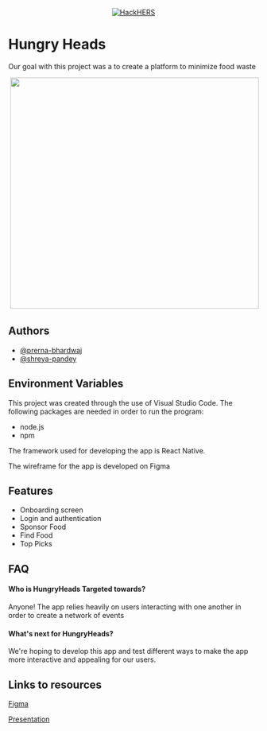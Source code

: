 <p align="center">
  <a href="https://ruhackhers.org/">
    <img alt="HackHERS" src="https://ruhackhers.org/images/logos/hackhers2022.png width="60" />
  </a>
</p>

# Hungry Heads

Our goal with this project was a to create a platform to minimize food waste

<img alt="" src="https://farm6.staticflickr.com/5557/15032644782_1b9d7530d8.jpg"> </img>
<img src="https://static.onecms.io/wp-content/uploads/sites/23/2021/04/15/Climatarian_foodwaste_update_animated.gif" width="500" height="465" />


## Authors

- [@prerna-bhardwaj](https://github.com/prerna-bhardwaj)
- [@shreya-pandey](https://github.com/Xhrya)


## Environment Variables

This project was created through the use of Visual Studio Code. The following packages are needed in order to run the program:
- node.js
- npm

The framework used for developing the app is React Native.

The wireframe for the app is developed on Figma

## Features
- Onboarding screen
- Login and authentication
- Sponsor Food
- Find Food
- Top Picks

## FAQ

#### Who is HungryHeads Targeted towards?

Anyone! The app relies heavily on users interacting with one another in order to create a network of events

#### What's next for HungryHeads?

We're hoping to develop this app and test different ways to make the app more interactive and appealing for our users. 



## Links to resources
<a href="https://www.figma.com/file/S5oOqjIbYf9ZDiSg7narfE/HungryHead?node-id=0%3A1" target="_blank">Figma</a>

<a href="https://docs.google.com/presentation/d/11eBmW3ovDhlineJHJuFc5WSNCcS2Wm1oKCHz8BBhzqU/edit?usp=sharing" target="_blank">Presentation</a>



 
